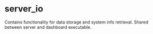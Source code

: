 # server_io

Contains functionality for data storage and system info retrieval. Shared between server and dashboard executable.
